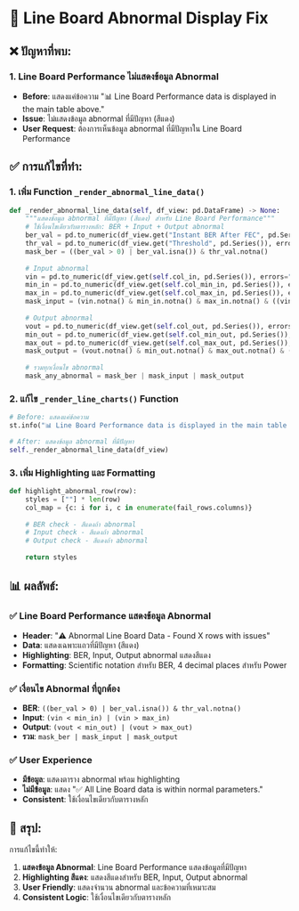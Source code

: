 # 🔧 **Line Board Abnormal Display Fix**

## ❌ **ปัญหาที่พบ:**

### **1. Line Board Performance ไม่แสดงข้อมูล Abnormal**
- **Before**: แสดงแค่ข้อความ "📊 Line Board Performance data is displayed in the main table above."
- **Issue**: ไม่แสดงข้อมูล abnormal ที่มีปัญหา (สีแดง)
- **User Request**: ต้องการเห็นข้อมูล abnormal ที่มีปัญหาใน Line Board Performance

## ✅ **การแก้ไขที่ทำ:**

### **1. เพิ่ม Function `_render_abnormal_line_data()`**
```python
def _render_abnormal_line_data(self, df_view: pd.DataFrame) -> None:
    """แสดงข้อมูล abnormal ที่มีปัญหา (สีแดง) สำหรับ Line Board Performance"""
    # ใช้เงื่อนไขเดียวกับตารางหลัก: BER + Input + Output abnormal
    ber_val = pd.to_numeric(df_view.get("Instant BER After FEC", pd.Series()), errors="coerce")
    thr_val = pd.to_numeric(df_view.get("Threshold", pd.Series()), errors="coerce")
    mask_ber = ((ber_val > 0) | ber_val.isna()) & thr_val.notna()
    
    # Input abnormal
    vin = pd.to_numeric(df_view.get(self.col_in, pd.Series()), errors="coerce")
    min_in = pd.to_numeric(df_view.get(self.col_min_in, pd.Series()), errors="coerce")
    max_in = pd.to_numeric(df_view.get(self.col_max_in, pd.Series()), errors="coerce")
    mask_input = (vin.notna() & min_in.notna() & max_in.notna() & ((vin < min_in) | (vin > max_in)))
    
    # Output abnormal
    vout = pd.to_numeric(df_view.get(self.col_out, pd.Series()), errors="coerce")
    min_out = pd.to_numeric(df_view.get(self.col_min_out, pd.Series()), errors="coerce")
    max_out = pd.to_numeric(df_view.get(self.col_max_out, pd.Series()), errors="coerce")
    mask_output = (vout.notna() & min_out.notna() & max_out.notna() & ((vout < min_out) | (vout > max_out)))
    
    # รวมทุกเงื่อนไข abnormal
    mask_any_abnormal = mask_ber | mask_input | mask_output
```

### **2. แก้ไข `_render_line_charts()` Function**
```python
# Before: แสดงแค่ข้อความ
st.info("📊 Line Board Performance data is displayed in the main table above.")

# After: แสดงข้อมูล abnormal ที่มีปัญหา
self._render_abnormal_line_data(df_view)
```

### **3. เพิ่ม Highlighting และ Formatting**
```python
def highlight_abnormal_row(row):
    styles = [""] * len(row)
    col_map = {c: i for i, c in enumerate(fail_rows.columns)}
    
    # BER check - สีแดงถ้า abnormal
    # Input check - สีแดงถ้า abnormal  
    # Output check - สีแดงถ้า abnormal
    
    return styles
```

## 📊 **ผลลัพธ์:**

### **✅ Line Board Performance แสดงข้อมูล Abnormal**
- **Header**: "⚠️ Abnormal Line Board Data - Found X rows with issues"
- **Data**: แสดงเฉพาะแถวที่มีปัญหา (สีแดง)
- **Highlighting**: BER, Input, Output abnormal แสดงสีแดง
- **Formatting**: Scientific notation สำหรับ BER, 4 decimal places สำหรับ Power

### **✅ เงื่อนไข Abnormal ที่ถูกต้อง**
- **BER**: `((ber_val > 0) | ber_val.isna()) & thr_val.notna()`
- **Input**: `(vin < min_in) | (vin > max_in)`
- **Output**: `(vout < min_out) | (vout > max_out)`
- **รวม**: `mask_ber | mask_input | mask_output`

### **✅ User Experience**
- **มีข้อมูล**: แสดงตาราง abnormal พร้อม highlighting
- **ไม่มีข้อมูล**: แสดง "✅ All Line Board data is within normal parameters."
- **Consistent**: ใช้เงื่อนไขเดียวกับตารางหลัก

## 🎯 **สรุป:**

การแก้ไขนี้ทำให้:
1. **แสดงข้อมูล Abnormal**: Line Board Performance แสดงข้อมูลที่มีปัญหา
2. **Highlighting สีแดง**: แสดงสีแดงสำหรับ BER, Input, Output abnormal
3. **User Friendly**: แสดงจำนวน abnormal และข้อความที่เหมาะสม
4. **Consistent Logic**: ใช้เงื่อนไขเดียวกับตารางหลัก

